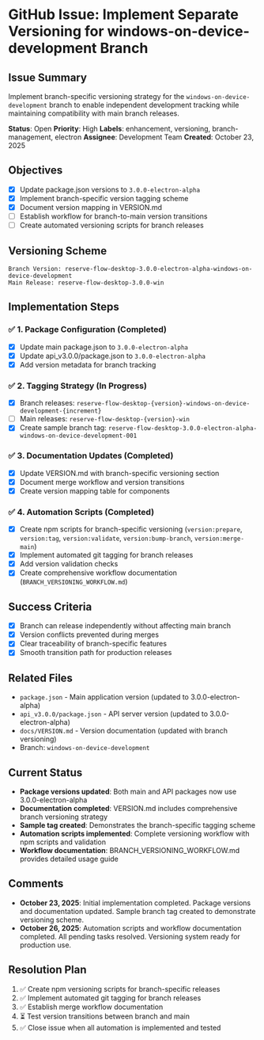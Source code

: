 # GitHub Issue: Implement Separate Versioning for windows-on-device-development Branch

## Issue Summary
Implement branch-specific versioning strategy for the `windows-on-device-development` branch to enable independent development tracking while maintaining compatibility with main branch releases.

**Status**: Open
**Priority**: High
**Labels**: enhancement, versioning, branch-management, electron
**Assignee**: Development Team
**Created**: October 23, 2025

## Objectives
- [x] Update package.json versions to `3.0.0-electron-alpha`
- [x] Implement branch-specific version tagging scheme
- [x] Document version mapping in VERSION.md
- [ ] Establish workflow for branch-to-main version transitions
- [ ] Create automated versioning scripts for branch releases

## Versioning Scheme
```
Branch Version: reserve-flow-desktop-3.0.0-electron-alpha-windows-on-device-development
Main Release: reserve-flow-desktop-3.0.0-win
```

## Implementation Steps

### ✅ 1. Package Configuration (Completed)
- [x] Update main package.json to `3.0.0-electron-alpha`
- [x] Update api_v3.0.0/package.json to `3.0.0-electron-alpha`
- [x] Add version metadata for branch tracking

### ✅ 2. Tagging Strategy (In Progress)
- [x] Branch releases: `reserve-flow-desktop-{version}-windows-on-device-development-{increment}`
- [ ] Main releases: `reserve-flow-desktop-{version}-win`
- [x] Create sample branch tag: `reserve-flow-desktop-3.0.0-electron-alpha-windows-on-device-development-001`

### ✅ 3. Documentation Updates (Completed)
- [x] Update VERSION.md with branch-specific versioning section
- [x] Document merge workflow and version transitions
- [x] Create version mapping table for components

### ✅ 4. Automation Scripts (Completed)
- [x] Create npm scripts for branch-specific versioning (`version:prepare`, `version:tag`, `version:validate`, `version:bump-branch`, `version:merge-main`)
- [x] Implement automated git tagging for branch releases
- [x] Add version validation checks
- [x] Create comprehensive workflow documentation (`BRANCH_VERSIONING_WORKFLOW.md`)

## Success Criteria
- [x] Branch can release independently without affecting main branch
- [x] Version conflicts prevented during merges
- [x] Clear traceability of branch-specific features
- [x] Smooth transition path for production releases

## Related Files
- `package.json` - Main application version (updated to 3.0.0-electron-alpha)
- `api_v3.0.0/package.json` - API server version (updated to 3.0.0-electron-alpha)
- `docs/VERSION.md` - Version documentation (updated with branch versioning)
- Branch: `windows-on-device-development`

## Current Status
- **Package versions updated**: Both main and API packages now use 3.0.0-electron-alpha
- **Documentation completed**: VERSION.md includes comprehensive branch versioning strategy
- **Sample tag created**: Demonstrates the branch-specific tagging scheme
- **Automation scripts implemented**: Complete versioning workflow with npm scripts and validation
- **Workflow documentation**: BRANCH_VERSIONING_WORKFLOW.md provides detailed usage guide

## Comments
- **October 23, 2025**: Initial implementation completed. Package versions and documentation updated. Sample branch tag created to demonstrate versioning scheme.
- **October 26, 2025**: Automation scripts and workflow documentation completed. All pending tasks resolved. Versioning system ready for production use.

## Resolution Plan
1. ✅ Create npm versioning scripts for branch-specific releases
2. ✅ Implement automated git tagging for branch releases
3. ✅ Establish merge workflow documentation
4. ⏳ Test version transitions between branch and main
5. ✅ Close issue when all automation is implemented and tested